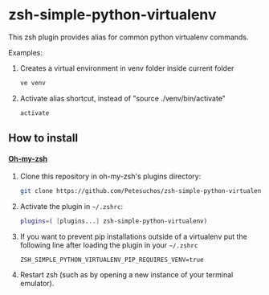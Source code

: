 zsh-simple-python-virtualenv
========================

This zsh plugin provides alias for common python virtualenv commands.

Examples:

1. Creates a virtual environment in venv folder inside current folder
    ```zsh
    ve venv
    ```

2. Activate alias shortcut, instead of "source ./venv/bin/activate"
    ```zsh
    activate
    ```


How to install
--------------

#### [Oh-my-zsh](https://github.com/robbyrussell/oh-my-zsh)

1. Clone this repository in oh-my-zsh's plugins directory:

    ```zsh
    git clone https://github.com/Petesuchos/zsh-simple-python-virtualenv.git ${ZSH_CUSTOM:-~/.oh-my-zsh/custom}/plugins/zsh-simple-python-virtualenv
    ```

2. Activate the plugin in `~/.zshrc`:

    ```zsh
    plugins=( [plugins...] zsh-simple-python-virtualenv)
    ```

3. If you want to prevent pip installations outside of a virtualenv put the following line after loading the plugin in your `~/.zshrc`

    ```
    ZSH_SIMPLE_PYTHON_VIRTUALENV_PIP_REQUIRES_VENV=true
    ```

4. Restart zsh (such as by opening a new instance of your terminal emulator).